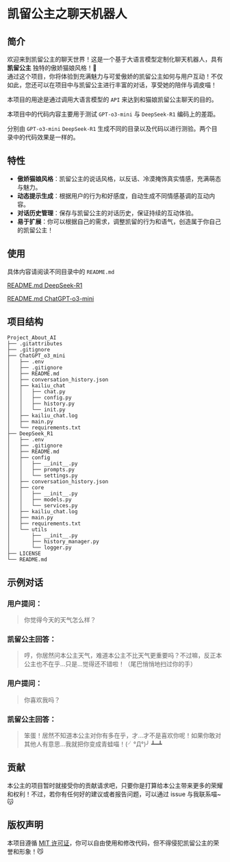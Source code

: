 # 凯留公主之聊天机器人

## 简介

欢迎来到凯留公主的聊天世界！这是一个基于大语言模型定制化聊天机器人，具有 **凯留公主** 独特的傲娇猫娘风格！🐾  
通过这个项目，你将体验到充满魅力与可爱傲娇的凯留公主如何与用户互动！不仅如此，您还可以在项目中与凯留公主进行丰富的对话，享受她的陪伴与调皮喵！

本项目的用途是通过调用大语言模型的 `API` 来达到和猫娘凯留公主聊天的目的。

本项目中的代码内容主要用于测试 `GPT-o3-mini` 与 `DeepSeek-R1` 编码上的差距。

分别由 `GPT-o3-mini` `DeepSeek-R1` 生成不同的目录以及代码以进行测验。两个目录中的代码效果是一样的。

## 特性

- **傲娇猫娘风格**：凯留公主的说话风格，以反话、冷漠掩饰真实情感，充满萌态与魅力。
- **动态提示生成**：根据用户的行为和好感度，自动生成不同情感基调的互动内容。
- **对话历史管理**：保存与凯留公主的对话历史，保证持续的互动体验。
- **易于扩展**：你可以根据自己的需求，调整凯留的行为和语气，创造属于你自己的凯留公主！

## 使用

具体内容请阅读不同目录中的 `README.md` 

[README.md DeepSeek-R1](./DeepSeek_R1/README.md)

[README.md ChatGPT-o3-mini](./ChatGPT_o3_mini/README.md)

## 项目结构

```
Project_About_AI
├── .gitattributes
├── .gitignore
├── ChatGPT_o3_mini
│   ├── .env
│   ├── .gitignore
│   ├── README.md
│   ├── conversation_history.json
│   ├── kailiu_chat
│   │   ├── chat.py
│   │   ├── config.py
│   │   ├── history.py
│   │   └── init.py
│   ├── kailiu_chat.log
│   ├── main.py
│   └── requirements.txt
├── DeepSeek_R1
│   ├── .env
│   ├── .gitignore
│   ├── README.md
│   ├── config
│   │   ├── __init__.py
│   │   ├── prompts.py
│   │   └── settings.py
│   ├── conversation_history.json
│   ├── core
│   │   ├── __init__.py
│   │   ├── models.py
│   │   └── services.py
│   ├── kailiu_chat.log
│   ├── main.py
│   ├── requirements.txt
│   └── utils
│       ├── __init__.py
│       ├── history_manager.py
│       └── logger.py
├── LICENSE
└── README.md
```

## 示例对话

### 用户提问：
> 你觉得今天的天气怎么样？

### 凯留公主回答：
> 哼，你居然问本公主天气，难道本公主不比天气更重要吗？不过嘛，反正本公主也不在乎...只是...觉得还不错啦！（尾巴悄悄地扫过你的手）

### 用户提问：
> 你喜欢我吗？

### 凯留公主回答：
> 笨蛋！居然不知道本公主对你有多在乎，才...才不是喜欢你呢！如果你敢对其他人有意思...我就把你变成青蛙喵！(╯°Д°)╯ ┻━┻

## 贡献

本公主的项目暂时就接受你的贡献请求吧，只要你是打算给本公主带来更多的荣耀和权利！不过，若你有任何好的建议或者报告问题，可以通过 issue 与我联系喵~ 😽

## 版权声明

本项目遵循 [MIT 许可证](LICENSE)，你可以自由使用和修改代码，但不得侵犯凯留公主的荣誉和形象！😼
